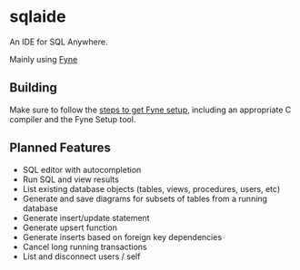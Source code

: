 # sqlaide

An IDE for SQL Anywhere.

Mainly using [Fyne](https://developer.fyne.io/)

## Building

Make sure to follow the [steps to get Fyne setup](https://developer.fyne.io/started/), including an appropriate C compiler and the Fyne Setup tool.

## Planned Features

- SQL editor with autocompletion
- Run SQL and view results
- List existing database objects (tables, views, procedures, users, etc)
- Generate and save diagrams for subsets of tables from a running database
- Generate insert/update statement
- Generate upsert function
- Generate inserts based on foreign key dependencies
- Cancel long running transactions
- List and disconnect users / self
